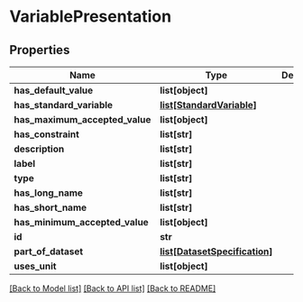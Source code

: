 # VariablePresentation

## Properties
Name | Type | Description | Notes
------------ | ------------- | ------------- | -------------
**has_default_value** | **list[object]** |  | [optional] 
**has_standard_variable** | [**list[StandardVariable]**](StandardVariable.md) |  | [optional] 
**has_maximum_accepted_value** | **list[object]** |  | [optional] 
**has_constraint** | **list[str]** |  | [optional] 
**description** | **list[str]** |  | [optional] 
**label** | **list[str]** |  | [optional] 
**type** | **list[str]** |  | [optional] 
**has_long_name** | **list[str]** |  | [optional] 
**has_short_name** | **list[str]** |  | [optional] 
**has_minimum_accepted_value** | **list[object]** |  | [optional] 
**id** | **str** |  | [optional] 
**part_of_dataset** | [**list[DatasetSpecification]**](DatasetSpecification.md) |  | [optional] 
**uses_unit** | **list[object]** |  | [optional] 

[[Back to Model list]](../README.md#documentation-for-models) [[Back to API list]](../README.md#documentation-for-api-endpoints) [[Back to README]](../README.md)


